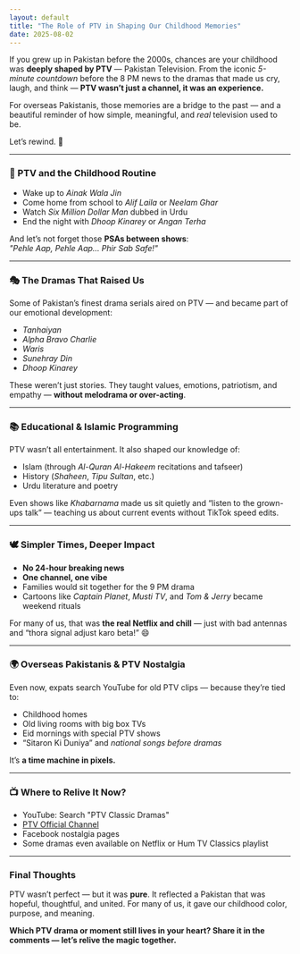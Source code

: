 ```yaml
---
layout: default
title: "The Role of PTV in Shaping Our Childhood Memories"
date: 2025-08-02
---
```


If you grew up in Pakistan before the 2000s, chances are your childhood was **deeply shaped by PTV** — Pakistan Television. From the iconic *5-minute countdown* before the 8 PM news to the dramas that made us cry, laugh, and think — **PTV wasn’t just a channel, it was an experience.**

For overseas Pakistanis, those memories are a bridge to the past — and a beautiful reminder of how simple, meaningful, and *real* television used to be.

Let’s rewind. 📼

---

### 🧒 PTV and the Childhood Routine

- Wake up to *Ainak Wala Jin*  
- Come home from school to *Alif Laila* or *Neelam Ghar*  
- Watch *Six Million Dollar Man* dubbed in Urdu  
- End the night with *Dhoop Kinarey* or *Angan Terha*

And let’s not forget those **PSAs between shows**:  
*"Pehle Aap, Pehle Aap... Phir Sab Safe!"*

---

### 🎭 The Dramas That Raised Us

Some of Pakistan’s finest drama serials aired on PTV — and became part of our emotional development:

- *Tanhaiyan*  
- *Alpha Bravo Charlie*  
- *Waris*  
- *Sunehray Din*  
- *Dhoop Kinarey*

These weren’t just stories. They taught values, emotions, patriotism, and empathy — **without melodrama or over-acting**.

---

### 📚 Educational & Islamic Programming

PTV wasn’t all entertainment. It also shaped our knowledge of:
- Islam (through *Al-Quran Al-Hakeem* recitations and tafseer)
- History (*Shaheen*, *Tipu Sultan*, etc.)
- Urdu literature and poetry

Even shows like *Khabarnama* made us sit quietly and “listen to the grown-ups talk” — teaching us about current events without TikTok speed edits.

---

### 🕊️ Simpler Times, Deeper Impact

- **No 24-hour breaking news**  
- **One channel, one vibe**  
- Families would sit together for the 9 PM drama  
- Cartoons like *Captain Planet*, *Musti TV*, and *Tom & Jerry* became weekend rituals

For many of us, that was **the real Netflix and chill** — just with bad antennas and “thora signal adjust karo beta!” 😄

---

### 🌍 Overseas Pakistanis & PTV Nostalgia

Even now, expats search YouTube for old PTV clips — because they’re tied to:
- Childhood homes  
- Old living rooms with big box TVs  
- Eid mornings with special PTV shows  
- “Sitaron Ki Duniya” and *national songs before dramas*

It’s **a time machine in pixels.**

---

### 📺 Where to Relive It Now?

- YouTube: Search "PTV Classic Dramas"  
- [PTV Official Channel](https://www.youtube.com/@PTVHomeOfficial)  
- Facebook nostalgia pages  
- Some dramas even available on Netflix or Hum TV Classics playlist

---

### Final Thoughts

PTV wasn’t perfect — but it was **pure**. It reflected a Pakistan that was hopeful, thoughtful, and united. For many of us, it gave our childhood color, purpose, and meaning.

**Which PTV drama or moment still lives in your heart? Share it in the comments — let’s relive the magic together.**
